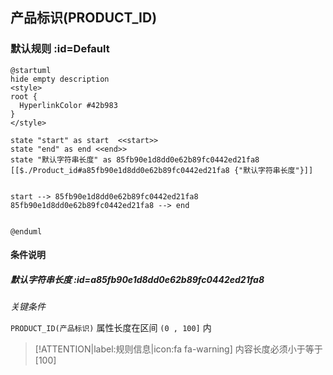 ## 产品标识(PRODUCT_ID) <!-- {docsify-ignore-all} -->

   

### 默认规则 :id=Default

```plantuml
@startuml
hide empty description
<style>
root {
  HyperlinkColor #42b983
}
</style>

state "start" as start  <<start>>
state "end" as end <<end>>
state "默认字符串长度" as 85fb90e1d8dd0e62b89fc0442ed21fa8 [[$./Product_id#a85fb90e1d8dd0e62b89fc0442ed21fa8 {"默认字符串长度"}]]


start --> 85fb90e1d8dd0e62b89fc0442ed21fa8 
85fb90e1d8dd0e62b89fc0442ed21fa8 --> end 


@enduml
```

#### 条件说明

##### 默认字符串长度 :id=a85fb90e1d8dd0e62b89fc0442ed21fa8


*关键条件*


`PRODUCT_ID(产品标识)` 属性长度在区间 `(0 , 100]` 内

> [!ATTENTION|label:规则信息|icon:fa fa-warning]
> 内容长度必须小于等于[100]







